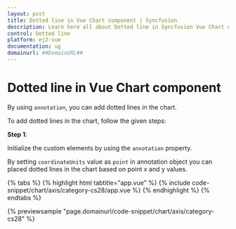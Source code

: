 ```yaml
---
layout: post
title: Dotted line in Vue Chart component | Syncfusion
description: Learn here all about Dotted line in Syncfusion Vue Chart component of Syncfusion Essential JS 2 and more.
control: Dotted line 
platform: ej2-vue
documentation: ug
domainurl: ##DomainURL##
---
```


<!-- markdownlint-disable MD036 -->

# Dotted line in Vue Chart component

By using `annotation`, you can add dotted lines in the chart.

To add dotted lines in the chart, follow the given steps:

**Step 1**:

Initialize the custom elements by using the `annotation` property.

By setting `coordinateUnits` value as `point` in annotation object you can placed dotted lines in the chart based on point x and y values.

{% tabs %}
{% highlight html tabtitle="app.vue" %}
{% include code-snippet/chart/axis/category-cs28/app.vue %}
{% endhighlight %}
{% endtabs %}
        
{% previewsample "page.domainurl/code-snippet/chart/axis/category-cs28" %}